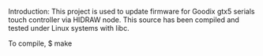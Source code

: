 Introduction:
This project is used to update firmware for Goodix gtx5 serials touch
controller via HIDRAW node. This source has been compiled and tested under
Linux systems with libc.

To compile,
$ make


